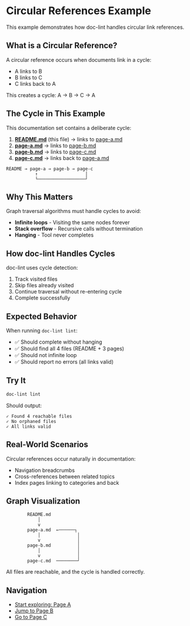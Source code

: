 # Circular References Example

This example demonstrates how doc-lint handles circular link references.

## What is a Circular Reference?

A circular reference occurs when documents link in a cycle:
- A links to B
- B links to C
- C links back to A

This creates a cycle: A → B → C → A

## The Cycle in This Example

This documentation set contains a deliberate cycle:

1. **[README.md](./README.md)** (this file) → links to [page-a.md](./page-a.md)
2. **[page-a.md](./page-a.md)** → links to [page-b.md](./page-b.md)
3. **[page-b.md](./page-b.md)** → links to [page-c.md](./page-c.md)
4. **[page-c.md](./page-c.md)** → links back to [page-a.md](./page-a.md)

```
README → page-a → page-b → page-c
           ↑                  │
           └──────────────────┘
```

## Why This Matters

Graph traversal algorithms must handle cycles to avoid:
- **Infinite loops** - Visiting the same nodes forever
- **Stack overflow** - Recursive calls without termination
- **Hanging** - Tool never completes

## How doc-lint Handles Cycles

doc-lint uses cycle detection:
1. Track visited files
2. Skip files already visited
3. Continue traversal without re-entering cycle
4. Complete successfully

## Expected Behavior

When running `doc-lint lint`:
- ✅ Should complete without hanging
- ✅ Should find all 4 files (README + 3 pages)
- ✅ Should not infinite loop
- ✅ Should report no errors (all links valid)

## Try It

```bash
doc-lint lint
```

Should output:
```
✓ Found 4 reachable files
✓ No orphaned files
✓ All links valid
```

## Real-World Scenarios

Circular references occur naturally in documentation:
- Navigation breadcrumbs
- Cross-references between related topics
- Index pages linking to categories and back

## Graph Visualization

```
        README.md
            │
            v
        page-a.md  ←──────┐
            │              │
            v              │
        page-b.md          │
            │              │
            v              │
        page-c.md  ────────┘
```

All files are reachable, and the cycle is handled correctly.

## Navigation

- [Start exploring: Page A](./page-a.md)
- [Jump to Page B](./page-b.md)
- [Go to Page C](./page-c.md)
